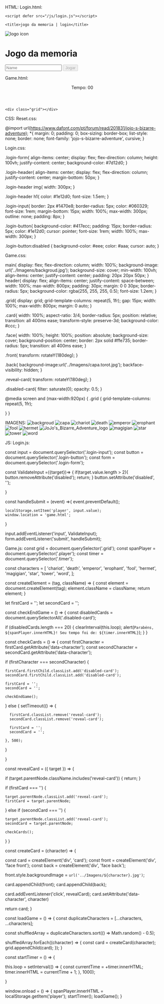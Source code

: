 HTML:
Login.html:

<!DOCTYPE html>
<html lang="en">
<head>
    <meta charset="UTF-8">
    <meta name="viewport" content="width=device-width, initial-scale=1.0">
    <link rel="stylesheet" href="./css/reset.css">
    <link rel="stylesheet" href="./css/login.css">

    <script defer src="/js/login.js"></script>

    <title>jogo da memoria | login</title>
</head>
<body>
<form class="login-form">
<div class="login-header">
    <img src="/Imagens/JoJo's_Bizarre_Adventure_logo.png" alt="logo icon">
    <h1>Jogo da memoria</h1>
    <input type="text" placeholder="Name" class="login-input">
    <button type="submit" class="login-button" disabled>Jogar</button>
</div>
</form>
</body>
</html>

Game.html:

<!DOCTYPE html>
<html lang="en">

<head>
  <meta charset="UTF-8">
  <meta name="viewport" content="width=device-width, initial-scale=1.0">
  <link rel="stylesheet" href="../css/reset.css">
  <link rel="stylesheet" href="../css/game.css">

  <script defer src="../js/game.js"></script>

  <title>Memory Game</title>
</head>

<body>

  <main>
    <header>
      <span class="player"></span>
      <span>Tempo: <span class="timer">00</span></span>
    </header>

    <div class="grid"></div>
  </main>

</body>

</html>


CSS:
Reset.css:

@import url(https://www.dafont.com/pt/forum/read/201831/jojo-s-bizarre-adventure);
*{
    margin: 0;
    padding: 0;
    box-sizing: border-box;
    list-style: none;
    border: none;
    font-family: 'jojo-s-bizarre-adventure', cursive;
}

Login.css:


.login-form{
    align-items: center;
    display: flex;
    flex-direction: column;
    height: 100vh;
    justify-content: center;
    background-color: #7d12d0;
}

.login-header{
    align-items: center;
    display: flex;
    flex-direction: column;
    justify-content: center;
    margin-bottom: 50px;
}

.login-header img{
    width: 300px;
}

.login-header h1{
    color: #1e12d0;
    font-size: 1.5em;
}

.login-input{
    border: 2px #1470e8;
    border-radius: 5px;
    color: 	#060329;
    font-size: 1rem;
    margin-bottom: 15px;
    width: 100%;
    max-width: 300px;
    outline: none;
    padding: 8px;
}

.login-button{
    background-color: #417ecc;
    padding: 15px;
    border-radius: 5px;
    color: #1e12d0;
    cursor: pointer;
    font-size: 1rem;
    width: 100%;
    max-width: 300px;
}

.login-button:disabled {
    background-color: #eee;
    color: #aaa;
    cursor: auto;
}


Game.css:

main{
    display: flex;
    flex-direction: column;
    width: 100%;
    background-image: url('../Imagens/backgroud.jpg');
    background-size: cover;
    min-width: 100vh;
    align-items: center;
    justify-content: center;
    padding: 20px 20px 50px;
}
header{
    display: flex;
    align-items: center;
    justify-content: space-between;
    width: 100%;
    max-width: 800px;
    padding: 30px;
    margin: 0 0 30px;
    border-radius: 5px;
    background-color: rgba(255, 255, 255, 0.5);
    font-size: 1.2em;
}

.grid{
    display: grid;
    grid-template-columns: repeat(5, 1fr);
    gap: 15px;
    width: 100%;
    max-width: 800px;
    margin: 0 auto;
}

.card{
    width: 100%;
    aspect-ratio: 3/4;
    border-radius: 5px;
    position: relative;
    transition: all 400ms ease;
    transform-style: preserve-3d;
    background-color: #ccc;
}

.face{
    width: 100%;
    height: 100%;
    position: absolute;
    background-size: cover;
    background-position: center;
    border: 2px solid #ffe735;
    border-radius: 5px;
    transition: all 400ms ease;
}

.front{
    transform: rotateY(180deg);
}

.back{
    background-image:url('../Imagens/capa.torot.jpg');
    backface-visibility: hidden;
}

.reveal-card{
    transform: rotateY(180deg);
}

.disabled-card{
    filter: saturate(0);
    opacity: 0.5;
}

@media screen and (max-width:920px) {
  .grid {
    grid-template-columns: repeat(5, 1fr);

  }
}

IMAGENS:
![backgroud](https://github.com/user-attachments/assets/622085f2-1d15-485b-812a-7ceff0d1850c)
![capa](https://github.com/user-attachments/assets/03f12ac7-d456-46b2-a0fd-9a352b01ea95)
![chariot](https://github.com/user-attachments/assets/54d6118f-9848-48fd-ad4e-221f5e62fbae)
![death](https://github.com/user-attachments/assets/c42a6fed-45e0-413c-82df-0ae540bce1dd)
![emperor](https://github.com/user-attachments/assets/86905fa1-e2ec-4902-821a-14088dac72be)
![erophant](https://github.com/user-attachments/assets/70043c32-088a-4fc1-bb81-74a4c153eb99)
![fool](https://github.com/user-attachments/assets/06a9169d-ed52-44ac-8b68-c7a3a6cb359a)
![hermet](https://github.com/user-attachments/assets/15c838e6-0d07-4c05-ae16-ca93e2af66d4)
![JoJo's_Bizarre_Adventure_logo](https://github.com/user-attachments/assets/f228ce1b-b540-4caf-8143-20ce6d7f9868)
![magigian](https://github.com/user-attachments/assets/c7db0cbf-cc4b-406a-b9aa-04a6b1fbab96)
![star](https://github.com/user-attachments/assets/63ce8ffa-b52e-4751-9ca0-a363ecceb7f0)
![tower](https://github.com/user-attachments/assets/23dc5219-a15f-4fe4-8e22-ac5224e3af68)
![word](https://github.com/user-attachments/assets/02005002-0398-4857-9a80-d93f77e68472)


JS:
Login.js:

const input = document.querySelector('.login-input');
const button = document.querySelector('.login-button');
const form = document.querySelector('.login-form');

const ValidateInput =({target})=> {
    if(target.value.length > 2){
        button.removeAttribute('disabled');
        return;
    }
        button.setAttribute('disabled', '');
    
}

const handleSubmit = (event) =>{
    event.preventDefault();

    localStorage.setItem('player', input.value);
    window.location = 'game.html';
}

input.addEventListener('input', ValidateInput);
form.addEventListener('submit', handleSubmit);

Game.js:
const grid = document.querySelector('.grid');
const spanPlayer = document.querySelector('.player');
const timer = document.querySelector('.timer');

const characters = [
  'chariot',
  'death',
  'emperor',
  'erophant',
  'fool',
  'hermet',
  'magigian',
  'star',
  'tower',
  'word',
];

const createElement = (tag, className) => {
  const element = document.createElement(tag);
  element.className = className;
  return element;
}

let firstCard = '';
let secondCard = '';

const checkEndGame = () => {
  const disabledCards = document.querySelectorAll('.disabled-card');

  if (disabledCards.length === 20) {
    clearInterval(this.loop);
    alert(`Parabéns, ${spanPlayer.innerHTML}! Seu tempo foi de: ${timer.innerHTML}`);
  }
}

const checkCards = () => {
  const firstCharacter = firstCard.getAttribute('data-character');
  const secondCharacter = secondCard.getAttribute('data-character');

  if (firstCharacter === secondCharacter) {

    firstCard.firstChild.classList.add('disabled-card');
    secondCard.firstChild.classList.add('disabled-card');

    firstCard = '';
    secondCard = '';

    checkEndGame();

  } else {
    setTimeout(() => {

      firstCard.classList.remove('reveal-card');
      secondCard.classList.remove('reveal-card');

      firstCard = '';
      secondCard = '';

    }, 500);
  }

}

const revealCard = ({ target }) => {

  if (target.parentNode.className.includes('reveal-card')) {
    return;
  }

  if (firstCard === '') {

    target.parentNode.classList.add('reveal-card');
    firstCard = target.parentNode;

  } else if (secondCard === '') {

    target.parentNode.classList.add('reveal-card');
    secondCard = target.parentNode;

    checkCards();

  }
}

const createCard = (character) => {

  const card = createElement('div', 'card');
  const front = createElement('div', 'face front');
  const back = createElement('div', 'face back');

  front.style.backgroundImage = `url('../Imagens/${character}.jpg')`;

  card.appendChild(front);
  card.appendChild(back);

  card.addEventListener('click', revealCard);
  card.setAttribute('data-character', character)

  return card;
}

const loadGame = () => {
  const duplicateCharacters = [...characters, ...characters];

  const shuffledArray = duplicateCharacters.sort(() => Math.random() - 0.5);

  shuffledArray.forEach((character) => {
    const card = createCard(character);
    grid.appendChild(card);
  });
}

const startTimer = () => {

  this.loop = setInterval(() => {
    const currentTime = +timer.innerHTML;
    timer.innerHTML = currentTime + 1;
  }, 1000);

}

window.onload = () => {
  spanPlayer.innerHTML = localStorage.getItem('player');
  startTimer();
  loadGame();
}
